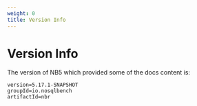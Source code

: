 ```yaml
---
weight: 0
title: Version Info
---
```

# Version Info

The version of NB5 which provided some of the docs content is:

```
version=5.17.1-SNAPSHOT
groupId=io.nosqlbench
artifactId=nbr
```
